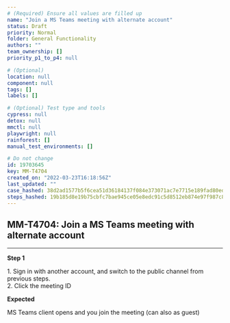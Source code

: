 ```yaml
---
# (Required) Ensure all values are filled up
name: "Join a MS Teams meeting with alternate account"
status: Draft
priority: Normal
folder: General Functionality
authors: ""
team_ownership: []
priority_p1_to_p4: null

# (Optional)
location: null
component: null
tags: []
labels: []

# (Optional) Test type and tools
cypress: null
detox: null
mmctl: null
playwright: null
rainforest: []
manual_test_environments: []

# Do not change
id: 19703645
key: MM-T4704
created_on: "2022-03-23T16:18:56Z"
last_updated: ""
case_hashed: 38d2ad1577b5f6cea51d36184137f084e373071ac7e7715e189fad80ed183df713e01256362651e9b0bdafae3afa1dc5
steps_hashed: 19b185d8e19b75cbfc7bae945ce05e8edc91c5d8512eb874e97f987c86318aaa9d00f83a88ba0b1353acfe859b0ab615
---
```


<!-- (Auto-generated) Based on frontmatter's "key" and "name" -->

## MM-T4704: Join a MS Teams meeting with alternate account

---

**Step 1**

1\. Sign in with another account, and switch to the public channel from previous steps.\
2\. Click the meeting ID

**Expected**

MS Teams client opens and you join the meeting (can also as guest)
